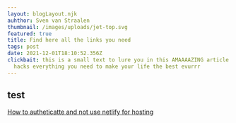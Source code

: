 ```yaml
---
layout: blogLayout.njk
auhthor: Sven van Straalen
thumbnail: /images/uploads/jet-top.svg
featured: true
title: Find here all the links you need
tags: post
date: 2021-12-01T18:10:52.356Z
clickbait: this is a small text to lure you in this AMAAAAZING article life
  hacks everything you need to make your life the best evurrr
---
```

## test

[How to autheticatte and not use netlify for hosting](https://cnly.github.io/2018/04/14/just-3-steps-adding-netlify-cms-to-existing-github-pages-site-within-10-minutes.html)